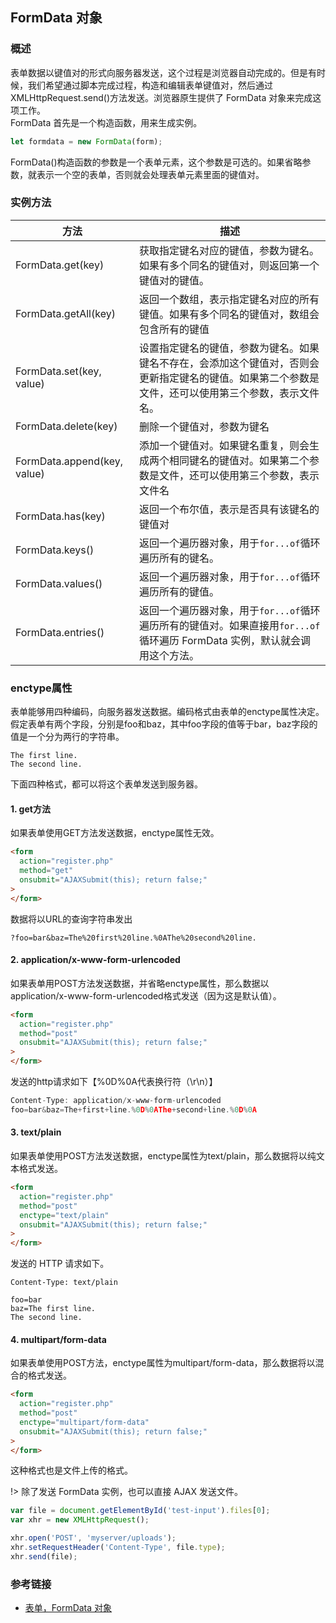## FormData 对象
### 概述
表单数据以键值对的形式向服务器发送，这个过程是浏览器自动完成的。但是有时候，我们希望通过脚本完成过程，构造和编辑表单键值对，然后通过XMLHttpRequest.send()方法发送。浏览器原生提供了 FormData 对象来完成这项工作。<br/>
FormData 首先是一个构造函数，用来生成实例。
```js
let formdata = new FormData(form);
```
FormData()构造函数的参数是一个表单元素，这个参数是可选的。如果省略参数，就表示一个空的表单，否则就会处理表单元素里面的键值对。

### 实例方法

| 方法                        | 描述                                                         |
| --------------------------- | ------------------------------------------------------------ |
| FormData.get(key)           | 获取指定键名对应的键值，参数为键名。如果有多个同名的键值对，则返回第一个键值对的键值。 |
| FormData.getAll(key)        | 返回一个数组，表示指定键名对应的所有键值。如果有多个同名的键值对，数组会包含所有的键值 |
| FormData.set(key, value)    | 设置指定键名的键值，参数为键名。如果键名不存在，会添加这个键值对，否则会更新指定键名的键值。如果第二个参数是文件，还可以使用第三个参数，表示文件名。 |
| FormData.delete(key)        | 删除一个键值对，参数为键名                                   |
| FormData.append(key, value) | 添加一个键值对。如果键名重复，则会生成两个相同键名的键值对。如果第二个参数是文件，还可以使用第三个参数，表示文件名 |
| FormData.has(key)           | 返回一个布尔值，表示是否具有该键名的键值对                   |
| FormData.keys()             | 返回一个遍历器对象，用于`for...of`循环遍历所有的键名。       |
| FormData.values()           | 返回一个遍历器对象，用于`for...of`循环遍历所有的键值。       |
| FormData.entries()          | 返回一个遍历器对象，用于`for...of`循环遍历所有的键值对。如果直接用`for...of`循环遍历 FormData 实例，默认就会调用这个方法。 |

### enctype属性
表单能够用四种编码，向服务器发送数据。编码格式由表单的enctype属性决定。<br/>
假定表单有两个字段，分别是foo和baz，其中foo字段的值等于bar，baz字段的值是一个分为两行的字符串。
```
The first line.
The second line.
```
下面四种格式，都可以将这个表单发送到服务器。
#### 1. get方法
如果表单使用GET方法发送数据，enctype属性无效。
```html
<form
  action="register.php"
  method="get"
  onsubmit="AJAXSubmit(this); return false;"
>
</form>
```
数据将以URL的查询字符串发出
```
?foo=bar&baz=The%20first%20line.%0AThe%20second%20line.
```
#### 2. application/x-www-form-urlencoded
如果表单用POST方法发送数据，并省略enctype属性，那么数据以application/x-www-form-urlencoded格式发送（因为这是默认值）。
```html
<form
  action="register.php"
  method="post"
  onsubmit="AJAXSubmit(this); return false;"
>
</form>
```
发送的http请求如下【%0D%0A代表换行符（\r\n）】
```js
Content-Type: application/x-www-form-urlencoded
foo=bar&baz=The+first+line.%0D%0AThe+second+line.%0D%0A
```
#### 3. text/plain
如果表单使用POST方法发送数据，enctype属性为text/plain，那么数据将以纯文本格式发送。
```html
<form
  action="register.php"
  method="post"
  enctype="text/plain"
  onsubmit="AJAXSubmit(this); return false;"
>
</form>
```
发送的 HTTP 请求如下。
```
Content-Type: text/plain

foo=bar
baz=The first line.
The second line.
```
#### 4. multipart/form-data
如果表单使用POST方法，enctype属性为multipart/form-data，那么数据将以混合的格式发送。
```html
<form
  action="register.php"
  method="post"
  enctype="multipart/form-data"
  onsubmit="AJAXSubmit(this); return false;"
>
</form>
```
这种格式也是文件上传的格式。<br/>

!> 除了发送 FormData 实例，也可以直接 AJAX 发送文件。

```js
var file = document.getElementById('test-input').files[0];
var xhr = new XMLHttpRequest();

xhr.open('POST', 'myserver/uploads');
xhr.setRequestHeader('Content-Type', file.type);
xhr.send(file);
```

### 参考链接
* [表单，FormData 对象](https://wangdoc.com/javascript/bom/form.html)

